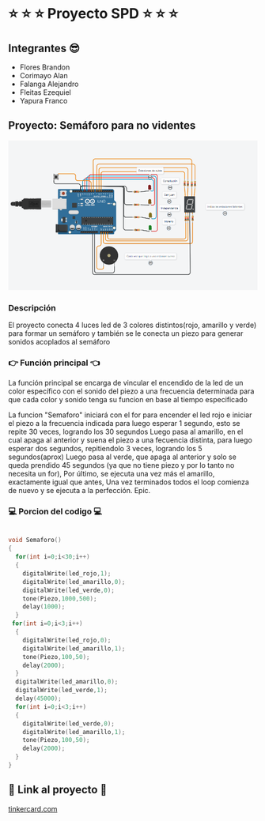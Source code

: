 # ⭐ ⭐ ⭐ Proyecto SPD ⭐ ⭐ ⭐

## Integrantes 😎
 
 * Flores Brandon
 * Corimayo Alan
 * Falanga Alejandro
 * Fleitas Ezequiel
 * Yapura Franco

## Proyecto: Semáforo para no videntes	

![Arduino con semáforo](imagen.png "Foto de arduino")

### Descripción

El proyecto conecta 4 luces led de 3 colores distintos(rojo, amarillo y verde) para formar un semáforo y también se le conecta un piezo para generar sonidos acoplados al semáforo

### 👉 Función principal	👈

La función principal se encarga de vincular el encendido de la led de un color específico con el sonido del piezo a una frecuencia determinada para que cada color y sonido tenga su funcion en base al tiempo especificado


La funcion "Semaforo" iniciará con el for para encender el led rojo
e iniciar el piezo a la frecuencia indicada para luego esperar 1 segundo,
esto se repite 30 veces, logrando los 30 segundos
Luego pasa al amarillo, en el cual apaga al anterior y suena el piezo
a una fecuencia distinta, para luego esperar dos segundos, repitiendolo
3 veces, logrando los 5 segundos(aprox)
Luego pasa al verde, que apaga al anterior y solo se queda prendido
45 segundos (ya que no tiene piezo y por lo tanto no necesita un for),
Por último, se ejecuta una vez más el amarillo, exactamente igual que antes,
Una vez terminados todos el loop comienza de nuevo y se ejecuta 
a la perfección. Epic.

### 💻 Porcion del codigo 💻


```c++

void Semaforo()
{
  for(int i=0;i<30;i++)
  { 
    digitalWrite(led_rojo,1); 
    digitalWrite(led_amarillo,0); 
    digitalWrite(led_verde,0); 
    tone(Piezo,1000,500);
    delay(1000); 
  }
 for(int i=0;i<3;i++) 
  {
    digitalWrite(led_rojo,0); 
    digitalWrite(led_amarillo,1);
    tone(Piezo,100,50);
    delay(2000);
  }
  digitalWrite(led_amarillo,0); 
  digitalWrite(led_verde,1); 
  delay(45000); 
  for(int i=0;i<3;i++) 
  {
    digitalWrite(led_verde,0);
    digitalWrite(led_amarillo,1);
    tone(Piezo,100,50);
    delay(2000); 
  }
}

```

## 📌 Link al proyecto 📌

[tinkercard.com](https://www.tinkercad.com/things/37ccMppQhB1-1j-spd-ejercicio-dojos/editel?sharecode=3MVdRKb0hAKTQ7lR3MnpTVfMYtzgUW0z4c4jHSscBUM "Link al arduino")

